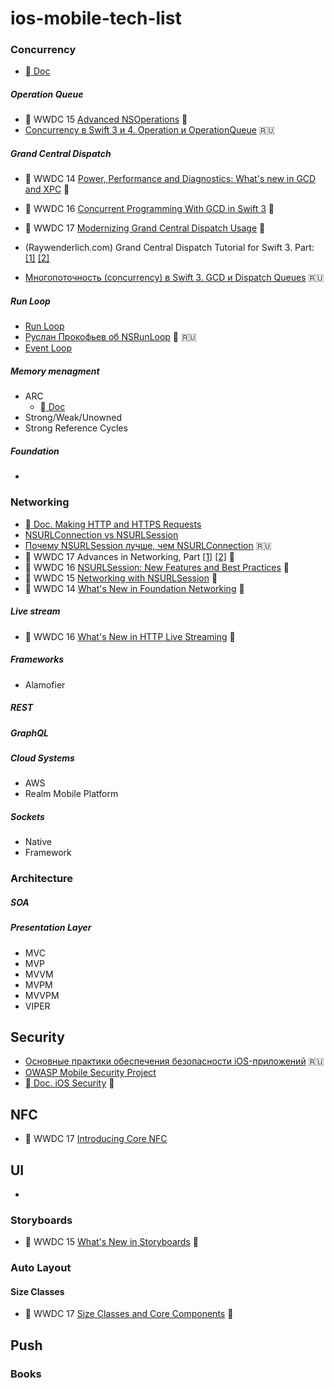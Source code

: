 # ios-mobile-tech-list

### Concurrency

- [ Doc](https://developer.apple.com/library/content/documentation/General/Conceptual/ConcurrencyProgrammingGuide/OperationQueues/OperationQueues.html)

##### Operation Queue
-  WWDC 15 [Advanced NSOperations](https://developer.apple.com/videos/play/wwdc2015/226/) 🎦
- [Concurrency в Swift 3 и 4. Operation и OperationQueue](https://habrahabr.ru/post/335756/) 🇷🇺

##### Grand Central Dispatch
-  WWDC 14 [Power, Performance and Diagnostics: What's new in GCD and XPC](https://developer.apple.com/videos/play/wwdc2014/716/) 🎦
-  WWDC 16 [Concurrent Programming With GCD in Swift 3](https://developer.apple.com/videos/play/wwdc2016/720/) 🎦
-  WWDC 17 [Modernizing Grand Central Dispatch Usage](https://developer.apple.com/videos/play/wwdc2017/706/) 🎦

- (Raywenderlich.com) Grand Central Dispatch Tutorial for Swift 3. Part: [[1]](https://www.raywenderlich.com/148513/grand-central-dispatch-tutorial-swift-3-part-1) [[2]](https://www.raywenderlich.com/148515/grand-central-dispatch-tutorial-swift-3-part-2)
- [Многопоточность (concurrency) в Swift 3. GCD и Dispatch Queues](https://habrahabr.ru/post/320152/) 🇷🇺


##### Run Loop
- [Run Loop](https://www.developer.apple.com/documentation/foundation/runloop)
- [Руслан Прокофьев об NSRunLoop](https://www.youtube.com/watch?v=GfpZ1fBHvxg) 🎦 🇷🇺 
- [Event Loop](https://en.wikipedia.org/wiki/Event_loop)
  
##### Memory menagment
  - ARC
    - [ Doc](https://developer.apple.com/library/content/documentation/Swift/Conceptual/Swift_Programming_Language/AutomaticReferenceCounting.html)
  - Strong/Weak/Unowned
  - Strong Reference Cycles 

##### Foundation
- 

### Networking
- [ Doc. Making HTTP and HTTPS Requests](https://developer.apple.com/library/content/documentation/NetworkingInternetWeb/Conceptual/NetworkingOverview/WorkingWithHTTPAndHTTPSRequests/WorkingWithHTTPAndHTTPSRequests.html#//apple_ref/doc/uid/TP40010220-CH8-SW1)
- [NSURLConnection vs NSURLSession](http://codingpan.com/2016/09/19/NSURLSession-vs-NSURLConnection.html)
- [Почему NSURLSession лучше, чем NSURLConnection](https://habrahabr.ru/post/209736/) 🇷🇺
-  WWDC 17 Advances in Networking, Part [[1]](https://developer.apple.com/videos/play/wwdc2017/707/) [[2]](https://developer.apple.com/videos/play/wwdc2017/709/) 🎦
-  WWDC 16 [NSURLSession: New Features and Best Practices](https://developer.apple.com/videos/play/wwdc2016/711/) 🎦
-  WWDC 15 [Networking with NSURLSession](https://developer.apple.com/videos/play/wwdc2015/711/) 🎦
-  WWDC 14 [What's New in Foundation Networking](https://developer.apple.com/videos/play/wwdc2014/707/) 🎦

##### Live stream
-  WWDC 16 [What's New in HTTP Live Streaming](https://developer.apple.com/videos/play/wwdc2016/504/) 🎦

##### Frameworks
- Alamofier
  
##### REST

##### GraphQL

##### Cloud Systems
  - AWS
  - Realm Mobile Platform

##### Sockets
  - Native
  - Framework

### Architecture

##### SOA
##### Presentation Layer
  - MVC
  - MVP
  - MVVM
  - MVPM
  - MVVPM
  - VIPER
 
## Security

- [Основные практики обеспечения безопасности iOS-приложений](https://habrahabr.ru/company/redmadrobot/blog/349272/) 🇷🇺
- [OWASP Mobile Security Project](https://www.owasp.org/index.php/OWASP_Mobile_Security_Project#tab=Top_10_Mobile_Risks)
- [ Doc. iOS Security](https://www.apple.com/business/docs/iOS_Security_Guide.pdf) 📗

## NFC

-  WWDC 17 [Introducing Core NFC](https://developer.apple.com/videos/play/wwdc2017/718/)

## UI
 -
 
 ### Storyboards
  -  WWDC 15 [What's New in Storyboards](https://developer.apple.com/videos/play/wwdc2015/215/) 🎦
 
 ### Auto Layout
 #### Size Classes
 -  WWDC 17 [Size Classes and Core Components](https://developer.apple.com/videos/play/wwdc2017/812/) 🎦

## Push
 
 
### Books

